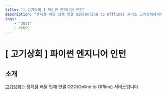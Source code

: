 ```yaml
---
title: "[ 고기상회 ] 파이썬 엔지니어 인턴"
description: "정육점 배달 업체 연결 O2O(Online to Offline) 서비스 고기상회에서의 파이썬 엔지니어 인턴"
tags:
    - "2021"
    - 커리어
---
```


# [ 고기상회 ] 파이썬 엔지니어 인턴



## 소개

[고기상회](http://meatple.com/)는 정육점 배달 업체 연결 O2O(Online to Offline) 서비스입니다.  

